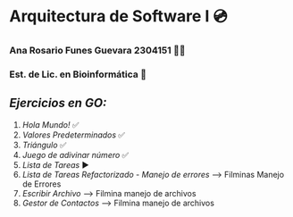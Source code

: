 # Arquitectura de Software I 💿
### Ana Rosario Funes Guevara 2304151 🐧🌺
### Est. de Lic. en Bioinformática 📔
## *Ejercicios en GO:*
1) *Hola Mundo!* ✅
2) *Valores Predeterminados* ✅
3) *Triángulo* ✅
4) *Juego de adivinar número* ✅
5) *Lista de Tareas* :arrow_forward:
6) *Lista de Tareas Refactorizado - Manejo de errores* --> Filminas Manejo de Errores
7) *Escribir Archivo* --> Filmina manejo de archivos
8) *Gestor de Contactos* --> Filmina manejo de archivos
